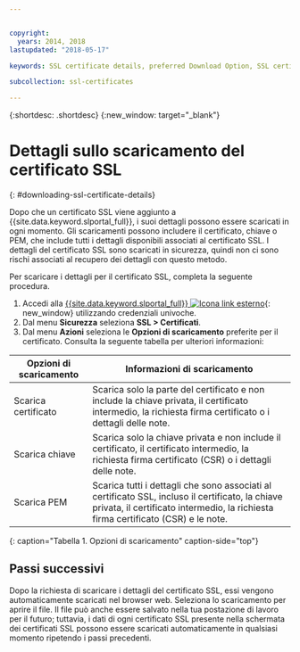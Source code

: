 ```yaml
---


copyright:
  years: 2014, 2018
lastupdated: "2018-05-17"

keywords: SSL certificate details, preferred Download Option, SSL certificate download details

subcollection: ssl-certificates

---
```


{:shortdesc: .shortdesc}
{:new_window: target="_blank"}

# Dettagli sullo scaricamento del certificato SSL
{: #downloading-ssl-certificate-details}

Dopo che un certificato SSL viene aggiunto a {{site.data.keyword.slportal_full}}, i suoi dettagli possono essere scaricati in ogni momento. Gli scaricamenti possono includere il certificato, chiave o PEM, che include tutti i dettagli disponibili associati al certificato SSL. I dettagli del certificato SSL sono scaricati in sicurezza, quindi non ci sono rischi associati al recupero dei dettagli con questo metodo.

Per scaricare i dettagli per il certificato SSL, completa la seguente procedura.

1. Accedi alla [{{site.data.keyword.slportal_full}} ![Icona link esterno](../../icons/launch-glyph.svg "Icona link esterno")](https://control.softlayer.com/){: new_window} utilizzando credenziali univoche.
2. Dal menu **Sicurezza** seleziona **SSL > Certificati**.
3. Dal menu **Azioni** seleziona le **Opzioni di scaricamento** preferite per il certificato. Consulta la seguente tabella per ulteriori informazioni:

| Opzioni di scaricamento      | Informazioni di scaricamento |
| -------------------- | -------------------- |
| Scarica certificato | Scarica solo la parte del certificato e non include la chiave privata, il certificato intermedio, la richiesta firma certificato o i dettagli delle note. |
| Scarica chiave         | Scarica solo la chiave privata e non include il certificato, il certificato intermedio, la richiesta firma certificato (CSR) o i dettagli delle note. |
| Scarica PEM         | Scarica tutti i dettagli che sono associati al certificato SSL, incluso il certificato, la chiave privata, il certificato intermedio, la richiesta firma certificato (CSR) e le note. |
{: caption="Tabella 1. Opzioni di scaricamento" caption-side="top"}

## Passi successivi

Dopo la richiesta di scaricare i dettagli del certificato SSL, essi vengono automaticamente scaricati nel browser web. Seleziona lo scaricamento per aprire il file. Il file può anche essere salvato nella tua postazione di lavoro per il futuro; tuttavia, i dati di ogni certificato SSL presente nella schermata dei certificati SSL possono essere scaricati automaticamente in qualsiasi momento ripetendo i passi precedenti.
